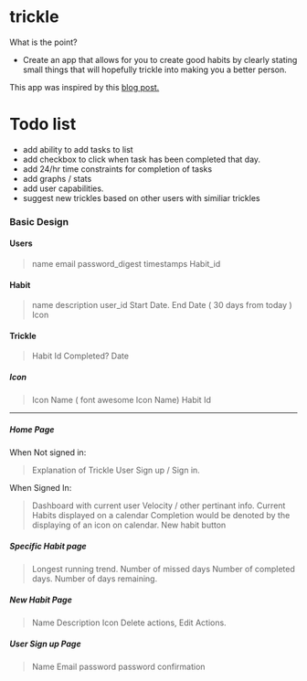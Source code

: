# trickle

What is the point? 
  * Create an app that allows for you to create good habits by
    clearly stating small things that will hopefully trickle into
    making you a better person.

This app was inspired by this [blog post.](http://randsinrepose.com/archives/the-trickle-list/)

# Todo list

* add ability to add tasks to list
* add checkbox to click when task has been completed that day.
* add 24/hr time constraints for completion of tasks 
* add graphs / stats
* add user capabilities.
* suggest new trickles based on other users with similiar trickles



### Basic Design

#### Users
> name
> email
> password_digest
> timestamps
> Habit_id

#### Habit
> name
> description
> user_id
> Start Date.
> End Date ( 30 days from today )
> Icon

#### Trickle
> Habit Id
> Completed? 
> Date

##### Icon
> Icon Name ( font awesome Icon Name)
> Habit Id


------------------

##### Home Page
When Not signed in:
> Explanation of Trickle
> User Sign up / Sign in.

When Signed In:
> Dashboard with current user Velocity / other pertinant info. 
> Current Habits displayed on a calendar
  > Completion would be denoted by the displaying of an icon on
  > calendar. 
> New habit button

##### Specific Habit page
> Longest running trend.
> Number of missed days
> Number of completed days.
> Number of days remaining.

##### New Habit Page
> Name
> Description
> Icon
> Delete actions, Edit Actions.

##### User Sign up Page
> Name
> Email
> password
> password confirmation
